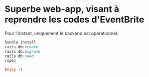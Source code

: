 # Superbe web-app, visant à reprendre les codes d'EventBrite

Pour l'instant, uniquement le backend est opérationnel.

```ruby
bundle install
rails db:create
rails db:migrate
rails db:seed
rspec

Enjoy :)